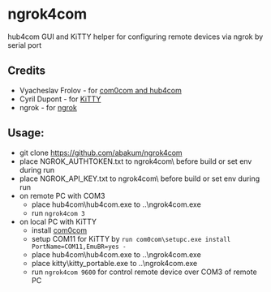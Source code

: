 # ngrok4com

hub4com GUI and KiTTY helper for configuring remote devices via ngrok by serial port

## Credits

- Vyacheslav Frolov - for [com0com and hub4com](https://com0com.sourceforge.net)
- Cyril Dupont - for [KiTTY](https://github.com/cyd01/KiTTY)
- ngrok - for [ngrok](https://github.com/ngrok/ngrok-go)

## Usage:

- git clone https://github.com/abakum/ngrok4com
- place NGROK_AUTHTOKEN.txt to ngrok4com\ before build or set env during run
- place NGROK_API_KEY.txt to ngrok4com\ before build or set env during run
- on remote PC with COM3
  - place hub4com\hub4com.exe to ..\ngrok4com.exe 
  - run `ngrok4com 3`
- on local PC with KiTTY
  - install [com0com](https://sourceforge.net/projects/com0com/files/com0com/3.0.0.0)
  - setup COM11 for KiTTY by `run com0com\setupc.exe install PortName=COM11,EmuBR=yes -`
  - place hub4com\hub4com.exe to ..\ngrok4com.exe
  - place kitty\kitty_portable.exe to ..\ngrok4com.exe
  - run `ngrok4com 9600` for control remote device over COM3 of remote PC
